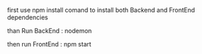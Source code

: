 first use npm install comand to install both Backend and FrontEnd dependencies

than
Run BackEnd : nodemon

then
run FrontEnd : npm start

